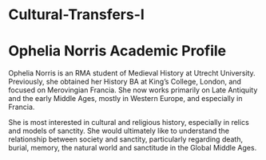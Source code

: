 # Cultural-Transfers-I

# Ophelia Norris Academic Profile

Ophelia Norris is an RMA student of Medieval History at Utrecht University. Previously, she obtained her History BA at King’s College, London, and focused on Merovingian Francia. She now works primarily on Late Antiquity and the early Middle Ages, mostly in Western Europe, and especially in Francia. 

She is most interested in cultural and religious history, especially in relics and models of sanctity. She would ultimately like to understand the relationship between society and sanctity, particularly regarding death, burial, memory, the natural world and sanctitude in the Global Middle Ages.
